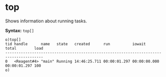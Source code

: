 # top

Shows information about running tasks.

**Syntax:** ```top[]```

```o
o)top[]
tid handle      name   state   created      run          iowait       total        load
---------------------------------------------------------------------------------------
0   <Reagent#4> "main" Running 14:46:25.711 00:00:01.297 00:00:00.000 00:00:01.297 100
o)
```
